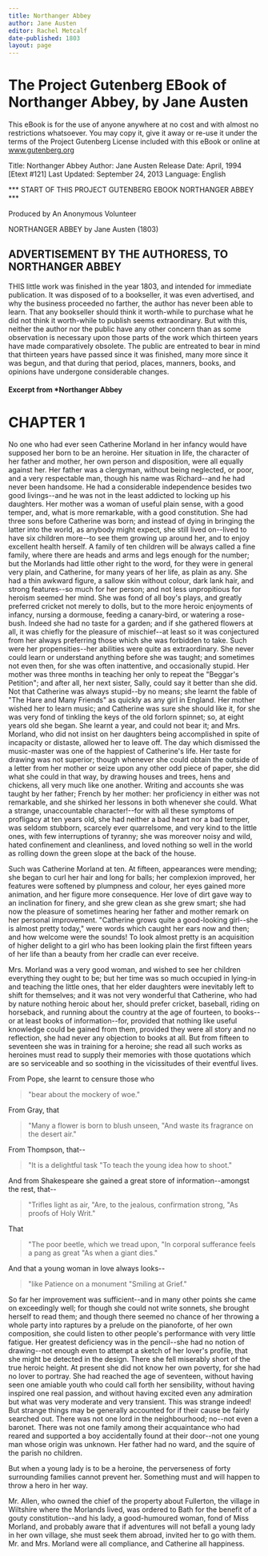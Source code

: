 ```yaml
---
title: Northanger Abbey
author: Jane Austen
editor: Rachel Metcalf
date-published: 1803
layout: page
---
```



# The Project Gutenberg EBook of Northanger Abbey, by Jane Austen

This eBook is for the use of anyone anywhere at no cost and with
almost no restrictions whatsoever.  You may copy it, give it away or
re-use it under the terms of the Project Gutenberg License included
with this eBook or online at www.gutenberg.org


Title: Northanger Abbey
Author: Jane Austen
Release Date: April, 1994  [Etext #121]
Last Updated: September 24, 2013
Language: English


*** START OF THIS PROJECT GUTENBERG EBOOK NORTHANGER ABBEY ***




Produced by An Anonymous Volunteer





NORTHANGER ABBEY
by Jane Austen (1803)




## ADVERTISEMENT BY THE AUTHORESS, TO NORTHANGER ABBEY

THIS little work was finished in the year 1803, and intended for
immediate publication. It was disposed of to a bookseller, it was even
advertised, and why the business proceeded no farther, the author
has never been able to learn. That any bookseller should think it
worth-while to purchase what he did not think it worth-while to publish
seems extraordinary. But with this, neither the author nor the public
have any other concern than as some observation is necessary upon those
parts of the work which thirteen years have made comparatively obsolete.
The public are entreated to bear in mind that thirteen years have passed
since it was finished, many more since it was begun, and that during
that period, places, manners, books, and opinions have undergone
considerable changes.



#### Excerpt from *Northanger Abbey


# CHAPTER 1


No one who had ever seen Catherine Morland in her infancy would have
supposed her born to be an heroine. Her situation in life, the character
of her father and mother, her own person and disposition, were
all equally against her. Her father was a clergyman, without being
neglected, or poor, and a very respectable man, though his name
was Richard--and he had never been handsome. He had a considerable
independence besides two good livings--and he was not in the least
addicted to locking up his daughters. Her mother was a woman of useful
plain sense, with a good temper, and, what is more remarkable, with a
good constitution. She had three sons before Catherine was born; and
instead of dying in bringing the latter into the world, as anybody might
expect, she still lived on--lived to have six children more--to see them
growing up around her, and to enjoy excellent health herself. A family
of ten children will be always called a fine family, where there are
heads and arms and legs enough for the number; but the Morlands had
little other right to the word, for they were in general very plain, and
Catherine, for many years of her life, as plain as any. She had a thin
awkward figure, a sallow skin without colour, dark lank hair, and strong
features--so much for her person; and not less unpropitious for heroism
seemed her mind. She was fond of all boy's plays, and greatly preferred
cricket not merely to dolls, but to the more heroic enjoyments of
infancy, nursing a dormouse, feeding a canary-bird, or watering a
rose-bush. Indeed she had no taste for a garden; and if she gathered
flowers at all, it was chiefly for the pleasure of mischief--at least
so it was conjectured from her always preferring those which she was
forbidden to take. Such were her propensities--her abilities were quite
as extraordinary. She never could learn or understand anything
before she was taught; and sometimes not even then, for she was often
inattentive, and occasionally stupid. Her mother was three months in
teaching her only to repeat the "Beggar's Petition"; and after all, her
next sister, Sally, could say it better than she did. Not that Catherine
was always stupid--by no means; she learnt the fable of "The Hare and
Many Friends" as quickly as any girl in England. Her mother wished her
to learn music; and Catherine was sure she should like it, for she was
very fond of tinkling the keys of the old forlorn spinnet; so, at eight
years old she began. She learnt a year, and could not bear it; and Mrs.
Morland, who did not insist on her daughters being accomplished in
spite of incapacity or distaste, allowed her to leave off. The day which
dismissed the music-master was one of the happiest of Catherine's life.
Her taste for drawing was not superior; though whenever she could obtain
the outside of a letter from her mother or seize upon any other odd
piece of paper, she did what she could in that way, by drawing houses
and trees, hens and chickens, all very much like one another. Writing
and accounts she was taught by her father; French by her mother: her
proficiency in either was not remarkable, and she shirked her lessons in
both whenever she could. What a strange, unaccountable character!--for
with all these symptoms of profligacy at ten years old, she had neither
a bad heart nor a bad temper, was seldom stubborn, scarcely ever
quarrelsome, and very kind to the little ones, with few interruptions
of tyranny; she was moreover noisy and wild, hated confinement and
cleanliness, and loved nothing so well in the world as rolling down the
green slope at the back of the house.

Such was Catherine Morland at ten. At fifteen, appearances were mending;
she began to curl her hair and long for balls; her complexion improved,
her features were softened by plumpness and colour, her eyes gained more
animation, and her figure more consequence. Her love of dirt gave way to
an inclination for finery, and she grew clean as she grew smart; she had
now the pleasure of sometimes hearing her father and mother remark
on her personal improvement. "Catherine grows quite a good-looking
girl--she is almost pretty today," were words which caught her ears now
and then; and how welcome were the sounds! To look almost pretty is an
acquisition of higher delight to a girl who has been looking plain the
first fifteen years of her life than a beauty from her cradle can ever
receive.

Mrs. Morland was a very good woman, and wished to see her children
everything they ought to be; but her time was so much occupied in
lying-in and teaching the little ones, that her elder daughters were
inevitably left to shift for themselves; and it was not very wonderful
that Catherine, who had by nature nothing heroic about her, should
prefer cricket, baseball, riding on horseback, and running about
the country at the age of fourteen, to books--or at least books of
information--for, provided that nothing like useful knowledge could be
gained from them, provided they were all story and no reflection, she
had never any objection to books at all. But from fifteen to seventeen
she was in training for a heroine; she read all such works as heroines
must read to supply their memories with those quotations which are so
serviceable and so soothing in the vicissitudes of their eventful lives.

From Pope, she learnt to censure those who

> "bear about the mockery of woe."


From Gray, that

> "Many a flower is born to blush unseen,
> "And waste its fragrance on the desert air."


From Thompson, that--

> "It is a delightful task
> "To teach the young idea how to shoot."


And from Shakespeare she gained a great store of information--amongst
the rest, that--

> "Trifles light as air,
> "Are, to the jealous, confirmation strong,
> "As proofs of Holy Writ."


That

> "The poor beetle, which we tread upon,
> "In corporal sufferance feels a pang as great
> "As when a giant dies."


And that a young woman in love always looks--

> "like Patience on a monument
> "Smiling at Grief."


So far her improvement was sufficient--and in many other points she came
on exceedingly well; for though she could not write sonnets, she brought
herself to read them; and though there seemed no chance of her throwing
a whole party into raptures by a prelude on the pianoforte, of her own
composition, she could listen to other people's performance with very
little fatigue. Her greatest deficiency was in the pencil--she had no
notion of drawing--not enough even to attempt a sketch of her lover's
profile, that she might be detected in the design. There she fell
miserably short of the true heroic height. At present she did not know
her own poverty, for she had no lover to portray. She had reached the
age of seventeen, without having seen one amiable youth who could call
forth her sensibility, without having inspired one real passion, and
without having excited even any admiration but what was very moderate
and very transient. This was strange indeed! But strange things may be
generally accounted for if their cause be fairly searched out. There was
not one lord in the neighbourhood; no--not even a baronet. There was not
one family among their acquaintance who had reared and supported a boy
accidentally found at their door--not one young man whose origin
was unknown. Her father had no ward, and the squire of the parish no
children.

But when a young lady is to be a heroine, the perverseness of forty
surrounding families cannot prevent her. Something must and will happen
to throw a hero in her way.

Mr. Allen, who owned the chief of the property about Fullerton, the
village in Wiltshire where the Morlands lived, was ordered to Bath
for the benefit of a gouty constitution--and his lady, a good-humoured
woman, fond of Miss Morland, and probably aware that if adventures will
not befall a young lady in her own village, she must seek them abroad,
invited her to go with them. Mr. and Mrs. Morland were all compliance,
and Catherine all happiness.





